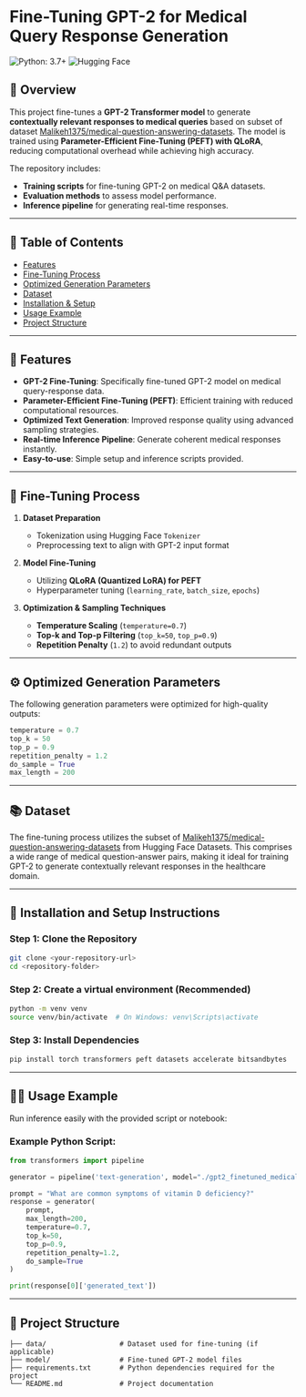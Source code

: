 # Fine-Tuning GPT-2 for Medical Query Response Generation

![Python: 3.7+](https://img.shields.io/badge/python-3.7%2B-blue)
![Hugging Face](https://img.shields.io/badge/Hugging%20Face-%F0%9F%A4%A9-yellow)

## 📌 Overview
This project fine-tunes a **GPT-2 Transformer model** to generate **contextually relevant responses to medical queries** based on subset of dataset [Malikeh1375/medical-question-answering-datasets](https://huggingface.co/datasets/Malikeh1375/medical-question-answering-datasets). The model is trained using **Parameter-Efficient Fine-Tuning (PEFT) with QLoRA**, reducing computational overhead while achieving high accuracy. 

The repository includes:
- **Training scripts** for fine-tuning GPT-2 on medical Q&A datasets.
- **Evaluation methods** to assess model performance.
- **Inference pipeline** for generating real-time responses.

---
## 📌 Table of Contents  
- [Features](#features)
- [Fine-Tuning Process](#fine-tuning-process)
- [Optimized Generation Parameters](#optimized-generation-parameters)  
- [Dataset](#dataset)  
- [Installation & Setup](#installation--setup)  
- [Usage Example](#usage-example)
- [Project Structure](#project-structure)

---
## 🚩 Features  

- **GPT-2 Fine-Tuning**: Specifically fine-tuned GPT-2 model on medical query-response data.  
- **Parameter-Efficient Fine-Tuning (PEFT)**: Efficient training with reduced computational resources.  
- **Optimized Text Generation**: Improved response quality using advanced sampling strategies.  
- **Real-time Inference Pipeline**: Generate coherent medical responses instantly.  
- **Easy-to-use**: Simple setup and inference scripts provided.  

---
## 🚀 Fine-Tuning Process
1. **Dataset Preparation**  
   - Tokenization using Hugging Face `Tokenizer`
   - Preprocessing text to align with GPT-2 input format

2. **Model Fine-Tuning**  
   - Utilizing **QLoRA (Quantized LoRA) for PEFT**
   - Hyperparameter tuning (`learning_rate`, `batch_size`, `epochs`)

3. **Optimization & Sampling Techniques**  
   - **Temperature Scaling** (`temperature=0.7`)
   - **Top-k and Top-p Filtering** (`top_k=50`, `top_p=0.9`)
   - **Repetition Penalty** (`1.2`) to avoid redundant outputs

---
## ⚙️ Optimized Generation Parameters  

The following generation parameters were optimized for high-quality outputs:  

```python
temperature = 0.7  
top_k = 50  
top_p = 0.9  
repetition_penalty = 1.2  
do_sample = True  
max_length = 200  
```

---
## 📚 Dataset  

The fine-tuning process utilizes the subset of [Malikeh1375/medical-question-answering-datasets](https://huggingface.co/datasets/Malikeh1375/medical-question-answering-datasets) from Hugging Face Datasets. This comprises a wide range of medical question-answer pairs, making it ideal for training GPT-2 to generate contextually relevant responses in the healthcare domain.

---
## 🚀 Installation and Setup Instructions  

### Step 1: Clone the Repository  
```bash
git clone <your-repository-url>
cd <repository-folder>
```

### Step 2: Create a virtual environment (Recommended)
```bash
python -m venv venv
source venv/bin/activate  # On Windows: venv\Scripts\activate
```

### Step 3: Install Dependencies
```bash
pip install torch transformers peft datasets accelerate bitsandbytes 
```

---
## 👨‍💻 Usage Example  

Run inference easily with the provided script or notebook:  

### Example Python Script:  
```python
from transformers import pipeline

generator = pipeline('text-generation', model="./gpt2_finetuned_medical")

prompt = "What are common symptoms of vitamin D deficiency?"
response = generator(
    prompt,
    max_length=200,
    temperature=0.7,
    top_k=50,
    top_p=0.9,
    repetition_penalty=1.2,
    do_sample=True
)

print(response[0]['generated_text'])
```

---
## 📌 Project Structure

```
├── data/                  # Dataset used for fine-tuning (if applicable)
├── model/                 # Fine-tuned GPT-2 model files
├── requirements.txt       # Python dependencies required for the project
└── README.md              # Project documentation
```
